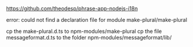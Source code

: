 https://github.com/theodesp/phrase-app-nodejs-i18n


error: 
could not find a declaration file for module make-plural/make-plural

cp the make-plural.d.ts to npm-modules/make-plural
cp the file messageformat.d.ts to the folder npm-modules/messageformat/lib/
